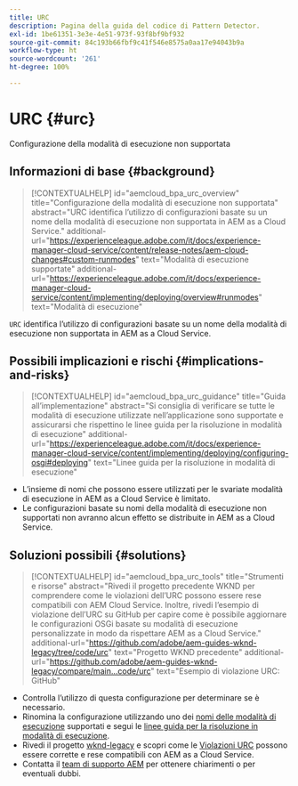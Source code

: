 ```yaml
---
title: URC
description: Pagina della guida del codice di Pattern Detector.
exl-id: 1be61351-3e3e-4e51-973f-93f8bf9bf932
source-git-commit: 84c193b66fbf9c41f546e8575a0aa17e94043b9a
workflow-type: ht
source-wordcount: '261'
ht-degree: 100%

---
```


# URC {#urc}

Configurazione della modalità di esecuzione non supportata

## Informazioni di base {#background}

>[!CONTEXTUALHELP]
>id="aemcloud_bpa_urc_overview"
>title="Configurazione della modalità di esecuzione non supportata"
>abstract="URC identifica l’utilizzo di configurazioni basate su un nome della modalità di esecuzione non supportata in AEM as a Cloud Service."
>additional-url="https://experienceleague.adobe.com/it/docs/experience-manager-cloud-service/content/release-notes/aem-cloud-changes#custom-runmodes" text="Modalità di esecuzione supportate"
>additional-url="https://experienceleague.adobe.com/it/docs/experience-manager-cloud-service/content/implementing/deploying/overview#runmodes" text="Modalità di esecuzione"

`URC` identifica l’utilizzo di configurazioni basate su un nome della modalità di esecuzione non supportata in AEM as a Cloud Service.

## Possibili implicazioni e rischi {#implications-and-risks}

>[!CONTEXTUALHELP]
>id="aemcloud_bpa_urc_guidance"
>title="Guida all’implementazione"
>abstract="Si consiglia di verificare se tutte le modalità di esecuzione utilizzate nell’applicazione sono supportate e assicurarsi che rispettino le linee guida per la risoluzione in modalità di esecuzione"
>additional-url="https://experienceleague.adobe.com/it/docs/experience-manager-cloud-service/content/implementing/deploying/configuring-osgi#deploying" text="Linee guida per la risoluzione in modalità di esecuzione"

* L’insieme di nomi che possono essere utilizzati per le svariate modalità di esecuzione in AEM as a Cloud Service è limitato.
* Le configurazioni basate su nomi della modalità di esecuzione non supportati non avranno alcun effetto se distribuite in AEM as a Cloud Service.

## Soluzioni possibili {#solutions}

>[!CONTEXTUALHELP]
>id="aemcloud_bpa_urc_tools"
>title="Strumenti e risorse"
>abstract="Rivedi il progetto precedente WKND per comprendere come le violazioni dell’URC possono essere rese compatibili con AEM Cloud Service. Inoltre, rivedi l’esempio di violazione dell’URC su GitHub per capire come è possibile aggiornare le configurazioni OSGi basate su modalità di esecuzione personalizzate in modo da rispettare AEM as a Cloud Service."
>additional-url="https://github.com/adobe/aem-guides-wknd-legacy/tree/code/urc" text="Progetto WKND precedente"
>additional-url="https://github.com/adobe/aem-guides-wknd-legacy/compare/main...code/urc" text="Esempio di violazione URC: GitHub"

* Controlla l’utilizzo di questa configurazione per determinare se è necessario.
* Rinomina la configurazione utilizzando uno dei [nomi delle modalità di esecuzione](https://experienceleague.adobe.com/it/docs/experience-manager-cloud-service/content/release-notes/aem-cloud-changes#custom-runmodes) supportati e segui le [linee guida per la risoluzione in modalità di esecuzione](https://experienceleague.adobe.com/it/docs/experience-manager-cloud-service/content/implementing/deploying/configuring-osgi#runmode-resolution).
* Rivedi il progetto [wknd-legacy](https://github.com/adobe/aem-guides-wknd-legacy/tree/code/urc) e scopri come le [Violazioni URC](https://github.com/adobe/aem-guides-wknd-legacy/compare/main...code/urc) possono essere corrette e rese compatibili con AEM as a Cloud Service.
* Contatta il [team di supporto AEM](https://helpx.adobe.com/it/enterprise/using/support-for-experience-cloud.html) per ottenere chiarimenti o per eventuali dubbi.
